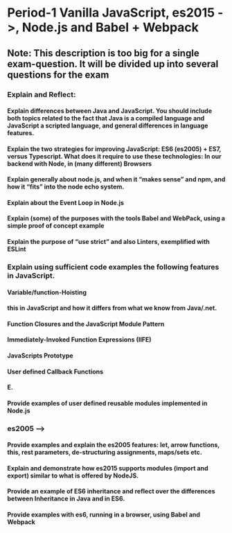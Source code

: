 # Period-1 Vanilla JavaScript, es2015 ->, Node.js and Babel + Webpack
## Note: This description is too big for a single exam-question. It will be divided up into several questions for the exam
### Explain and Reflect:

####	Explain differences between Java and JavaScript. You should include both topics related to the fact that Java is a compiled language and JavaScript a scripted language, and general differences in language features.

####	Explain the two strategies for improving JavaScript: ES6 (es2005) + ES7, versus Typescript. What does it require to use these technologies: In our backend with Node, in (many different) Browsers

####	Explain generally about node.js, and when it “makes sense” and npm, and how it “fits” into the node echo system.
####	Explain about the Event Loop in Node.js
####	Explain (some) of the purposes with the tools Babel and WebPack, using a simple proof of concept example
####	Explain the purpose of “use strict” and also Linters, exemplified with ESLint 
### Explain using sufficient code examples the following features in JavaScript. 
####	Variable/function-Hoisting
####	this in JavaScript and how it differs from what we know from Java/.net.
####	Function Closures and the JavaScript Module Pattern
####	Immediately-Invoked Function Expressions (IIFE)
####	JavaScripts Prototype
####	User defined Callback Functions
####	E.
####	Provide examples of user defined reusable modules implemented in Node.js
### es2005 -->
#### Provide examples and explain the es2005 features: let, arrow functions, this, rest parameters, de-structuring assignments, maps/sets etc.
####	Explain and demonstrate how es2015 supports modules (import and export) similar to what is offered by NodeJS.
####	Provide an example of ES6 inheritance and reflect over the differences between Inheritance in Java and in ES6.
####	Provide examples with es6, running in a browser, using Babel and Webpack

